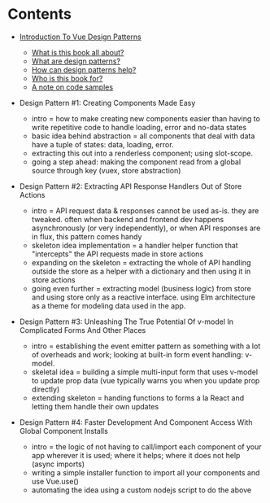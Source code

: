 # Contents

- [Introduction To Vue Design Patterns][intro]
    - [What is this book all about?](https://github.com/chandru89new/Vue-Design-Patterns-Book/blob/master/01-intro.md#what-is-this-book-all-about)
    - [What are design patterns?](https://github.com/chandru89new/Vue-Design-Patterns-Book/blob/master/01-intro.md#what-are-design-patterns)
    - [How can design patterns help?](https://github.com/chandru89new/Vue-Design-Patterns-Book/blob/master/01-intro.md#how-can-design-patterns-help)
    - [Who is this book for?](https://github.com/chandru89new/Vue-Design-Patterns-Book/blob/master/01-intro.md#who-is-this-book-for)
    - [A note on code samples](https://github.com/chandru89new/Vue-Design-Patterns-Book/blob/master/01-intro.md#a-note-on-code-samples)

- Design Pattern #1: Creating Components Made Easy
    - intro = how to make creating new components easier than having to write repetitive code to handle loading, error and no-data states
    - basic idea behind abstraction = all components that deal with data have a tuple of states: data, loading, error. 
    - extracting this out into a renderless component; using slot-scope.
    - going a step ahead: making the component read from a global source through key (vuex, store abstraction)

- Design Pattern #2: Extracting API Response Handlers Out of Store Actions
    - intro = API request data & responses cannot be used as-is. they are tweaked. often when backend and frontend dev happens asynchronously (or very independently), or when API responses are in flux, this pattern comes handy
    - skeleton idea implementation = a handler helper function that "intercepts" the API requests made in store actions
    - expanding on the skeleton = extracting the whole of API handling outside the store as a helper with a dictionary and then using it in store actions
    - going even further = extracting model (business logic) from store and using store only as a reactive interface. using Elm architecture as a theme for modeling data used in the app.

- Design Pattern #3: Unleashing The True Potential Of v-model In Complicated Forms And Other Places
    - intro = establishing the event emitter pattern as something with a lot of overheads and work; looking at built-in form event handling: v-model.
    - skeletal idea = building a simple multi-input form that uses v-model to update prop data (vue typically warns you when you update prop directly)
    - extending skeleton = handing functions to forms a la React and letting them handle their own updates

- Design Pattern #4: Faster Development And Component Access With Global Component Installs
    - intro = the logic of not having to call/import each component of your app wherever it is used; where it helps; where it does not help (async imports)
    - writing a simple installer function to import all your components and use Vue.use()
    - automating the idea using a custom nodejs script to do the above


[intro]: https://github.com/chandru89new/Vue-Design-Patterns-Book/blob/master/01-intro.md